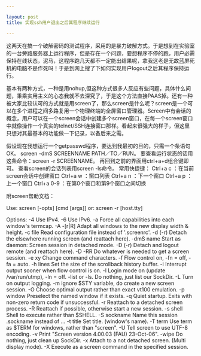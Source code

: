 ```yaml
---

layout: post
title: 实现ssh用户退出之后其程序继续运行

---
```

这两天在搞一个破解密码的测试程序，采用的是暴力破解方式。于是想到在实验室的一台旁路服务器上运行程序，但是存在一个问题，要想程序不停的跑，用户必需保持在线状态，泥马，这程序跑几天都不一定能出结果呢，拿我这老是无故蓝屏死机的电脑不是作死吗！于是到网上搜了下如何实现用户logout之后其程序保持运行。

基本有两种方式，一种是用nohup,但这种方式很多人反应有些问题，具体什么问题，秉乘实用主义的心态我就不去深究了，于是这个方法直接PAAS掉。还有一种被大家比较认可的方式就是用screen了，那么screen是什么呢？screen是一个可以在多个进程之间多路复用一个物理终端的全屏窗口管理器。Screen中有会话的概念，用户可以在一个screen会话中创建多个screen窗口，在每一个screen窗口中就像操作一个真实的telnet/SSH连接窗口那样。看起来很强大的样子，但这里只想对其最基本的功能做一下记录，以备后来之需。

假设现在我想运行一个getpasswd程序，要达到我最初的目的，只需一个条语句OK。
screen -dmS SCREENNAME PATH／TO／RUN。
要查看运行状态的话用这条命令：screen -r SCREENNAME。
再回到之前的界面用ctrl+a+d组合键即可。
查看screen的会话列表用screen -ls命令。
常用快捷键：
Ctrl+a c ：在当前screen会话中创建窗口
Ctrl+a w ：窗口列表
Ctrl+a n ：下一个窗口
Ctrl+a p ：上一个窗口
Ctrl+a 0-9 ：在第0个窗口和第9个窗口之间切换

附screen帮助文档：
<p>Use: screen [-opts] [cmd [args]]
or: screen -r [host.tty]
<p>Options:
-4 Use IPv4.
-6 Use IPv6.
-a Force all capabilities into each window's termcap.
-A -[r|R] Adapt all windows to the new display width &amp; height.
-c file Read configuration file instead of '.screenrc'.
-d (-r) Detach the elsewhere running screen (and reattach here).
-dmS name Start as daemon: Screen session in detached mode.
-D (-r) Detach and logout remote (and reattach here).
-D -RR Do whatever is needed to get a screen session.
-e xy Change command characters.
-f Flow control on, -fn = off, -fa = auto.
-h lines Set the size of the scrollback history buffer.
-i Interrupt output sooner when flow control is on.
-l Login mode on (update /var/run/utmp), -ln = off.
-list or -ls. Do nothing, just list our SockDir.
-L Turn on output logging.
-m ignore $STY variable, do create a new screen session.
-O Choose optimal output rather than exact vt100 emulation.
-p window Preselect the named window if it exists.
-q Quiet startup. Exits with non-zero return code if unsuccessful.
-r Reattach to a detached screen process.
-R Reattach if possible, otherwise start a new session.
-s shell Shell to execute rather than $SHELL.
-S sockname Name this session .sockname instead of ...
-t title Set title. (window's name).
-T term Use term as $TERM for windows, rather than "screen".
-U Tell screen to use UTF-8 encoding.
-v Print "Screen version 4.00.03 (FAU) 23-Oct-06".
-wipe Do nothing, just clean up SockDir.
-x Attach to a not detached screen. (Multi display mode).
-X Execute as a screen command in the specified session.
